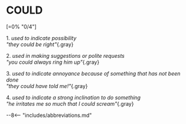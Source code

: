 # COULD
[=0% "0/4"]

1\. *used to indicate possibility*<br>
*"they could be right"*{.gray}

2\. *used in making suggestions or polite requests*<br>
*"you could always ring him up"*{.gray}

3\. *used to indicate annoyance because of something that has not been done*<br>
*"they could have told me!"*{.gray}

4\. *used to indicate a strong inclination to do something*<br>
*"he irritates me so much that I could scream"*{.gray}

--8<-- "includes/abbreviations.md"

